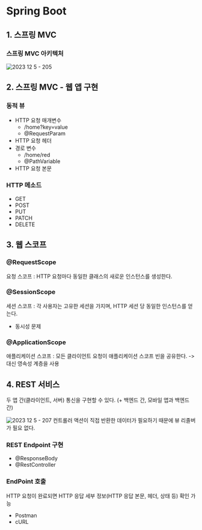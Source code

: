 # Spring Boot

## 1. 스프링 MVC
### 스프링 MVC 아키텍처
![2023  12  5  - 205](https://github.com/user-attachments/assets/5da48028-60b4-488c-905c-b94378546a6a)


## 2. 스프링 MVC - 웹 앱 구현
### 동적 뷰
- HTTP 요청 매개변수 <br>
  - /home?key=value
  - @RequestParam
- HTTP 요청 헤더
- 경로 변수
  - /home/red
  - @PathVariable
- HTTP 요청 본문

### HTTP 메소드
- GET
- POST
- PUT
- PATCH
- DELETE


## 3. 웹 스코프
### @RequestScope
요청 스코프 : HTTP 요청마다 동일한 클래스의 새로운 인스턴스를 생성한다.

### @SessionScope
세션 스코프 : 각 사용자는 고유한 세션을 가지며, HTTP 세션 당 동일한 인스턴스를 얻는다.
- 동시성 문제

### @ApplicationScope
애플리케이션 스코프 : 모든 클라이언트 요청이 애플리케이션 스코프 빈을 공유한다.
-> 대신 영속성 계층을 사용

## 4. REST 서비스
두 앱 간(클라이언트, 서버) 통신을 구현할 수 있다. (+ 백엔드 간, 모바일 앱과 백엔드 간)

![2023  12  5  - 207](https://github.com/user-attachments/assets/b34e1809-d4d1-4506-9591-2783777bcdb8)
컨트롤러 액션이 직접 반환한 데이터가 필요하기 때문에 뷰 리졸버가 필요 없다.

### REST Endpoint 구현
- @ResponseBody
- @RestController

### EndPoint 호출
HTTP 요청이 완료되면 HTTP 응답 세부 정보(HTTP 응답 본문, 헤더, 상태 등) 확인 가능
- Postman
- cURL
